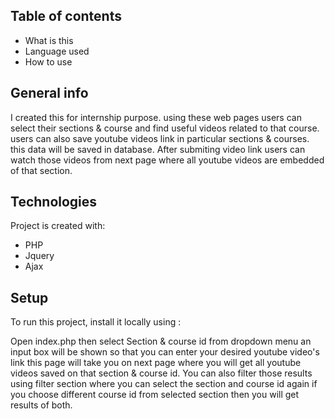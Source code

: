 ## Table of contents
* What is this
* Language used
* How to use

## General info
I created this for internship purpose. using these web pages users can select their sections & course and find useful videos related to that course.
users can also save youtube videos link in particular sections & courses. this data will be saved in database. After submiting video link users can watch those videos from next page where all youtube videos are embedded of that section.
	
## Technologies
Project is created with:
* PHP
* Jquery
* Ajax
	
## Setup
To run this project, install it locally using :

Open index.php
then select Section & course id from dropdown menu
an input box will be shown so that you can enter your desired youtube video's link
this page will take you on next page where you will get all youtube videos saved on that section & course id.
You can also filter those results using filter section where you can select the section and course id again
if you choose different course id from selected section then you will get results of both.
